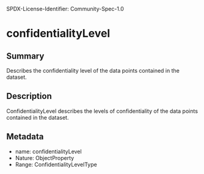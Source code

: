 SPDX-License-Identifier: Community-Spec-1.0

# confidentialityLevel

## Summary

Describes the confidentiality level of the data points contained in the dataset.

## Description

ConfidentialityLevel describes the levels of confidentiality of the data points contained in the dataset.

## Metadata

- name: confidentialityLevel
- Nature: ObjectProperty
- Range: ConfidentialityLevelType
